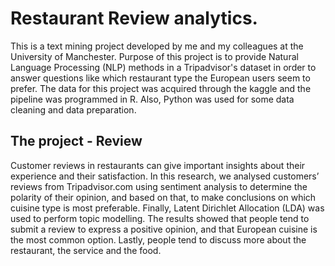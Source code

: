 # Restaurant Review analytics.
This is a text mining project developed by me and my colleagues at the University of Manchester. Purpose of this project is to provide Natural Language Processing (NLP) methods in a Tripadvisor's dataset in order to answer questions like which restaurant type the European users seem to prefer. The data for this project was acquired through the kaggle and the pipeline was programmed in R. Also, Python was used for some data cleaning and data preparation.

## The project - Review
Customer reviews in restaurants can give important insights about their experience and their satisfaction. In this research, we analysed customers’ reviews from Tripadvisor.com using sentiment analysis to determine the polarity of their opinion, and based on that, to make conclusions on which cuisine type is most preferable. Finally, Latent Dirichlet Allocation (LDA) was used to perform topic modelling. The results showed that people tend to submit a review to express a positive opinion, and that European cuisine is the most common option. Lastly, people tend to discuss more about the restaurant, the service and the food.
